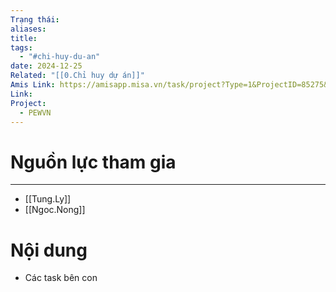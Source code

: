 ```yaml
---
Trạng thái: 
aliases: 
title: 
tags:
  - "#chi-huy-du-an"
date: 2024-12-25
Related: "[[0.Chỉ huy dự án]]"
Amis Link: https://amisapp.misa.vn/task/project?Type=1&ProjectID=85275&DepartmentID=62436
Link: 
Project:
  - PEWVN
---
```


# Nguồn lực tham gia
---

- [[Tung.Ly]]
- [[Ngoc.Nong]]

# Nội dung
- Các task bên con